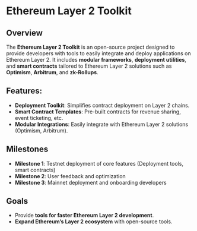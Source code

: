 # Ethereum Layer 2 Toolkit

## Overview
The **Ethereum Layer 2 Toolkit** is an open-source project designed to provide developers with tools to easily integrate and deploy applications on Ethereum Layer 2. It includes **modular frameworks**, **deployment utilities**, and **smart contracts** tailored to Ethereum Layer 2 solutions such as **Optimism**, **Arbitrum**, and **zk-Rollups**.

## Features:
- **Deployment Toolkit**: Simplifies contract deployment on Layer 2 chains.
- **Smart Contract Templates**: Pre-built contracts for revenue sharing, event ticketing, etc.
- **Modular Integrations**: Easily integrate with Ethereum Layer 2 solutions (Optimism, Arbitrum).

## Milestones
- **Milestone 1**: Testnet deployment of core features (Deployment tools, smart contracts)  
- **Milestone 2**: User feedback and optimization  
- **Milestone 3**: Mainnet deployment and onboarding developers

## Goals
- Provide **tools for faster Ethereum Layer 2 development**.
- **Expand Ethereum’s Layer 2 ecosystem** with open-source tools.